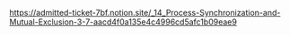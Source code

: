 https://admitted-ticket-7bf.notion.site/_14_Process-Synchronization-and-Mutual-Exclusion-3-7-aacd4f0a135e4c4996cd5afc1b09eae9